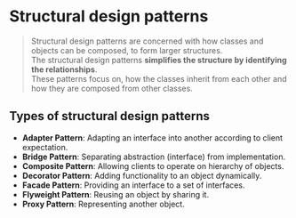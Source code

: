 
# Structural design patterns

>Structural design patterns are concerned with how classes and objects can be composed, to form larger structures.  
>The structural design patterns **simplifies the structure by identifying the relationships**.  
>These patterns focus on, how the classes inherit from each other and how they are composed from other classes.
  

## Types of structural design patterns
* **Adapter Pattern**: Adapting an interface into another according to client expectation.
* **Bridge Pattern**: Separating abstraction (interface) from implementation.
* **Composite Pattern**: Allowing clients to operate on hierarchy of objects.
* **Decorator Pattern**: Adding functionality to an object dynamically.
* **Facade Pattern**: Providing an interface to a set of interfaces.
* **Flyweight Pattern**: Reusing an object by sharing it.
* **Proxy Pattern**: Representing another object.
